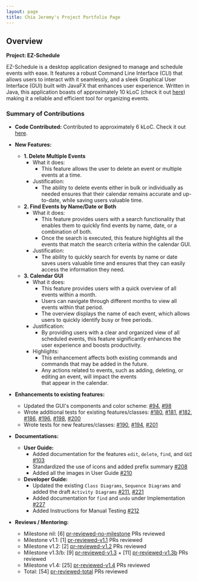 ```yaml
---
layout: page
title: Chia Jeremy's Project Portfolio Page
---
```


## Overview

**Project: EZ-Schedule**

EZ-Schedule is a desktop application designed to manage and schedule events with ease.
It features a robust Command Line Interface (CLI) that allows users to interact with it seamlessly,
and a sleek Graphical User Interface (GUI) built with JavaFX that enhances user experience.
Written in Java, this application boasts of approximately 10 kLoC
(check it out [here](https://nus-cs2103-ay2223s2.github.io/tp-dashboard/?search=w17-3&breakdown=true))
making it a reliable and efficient tool for organizing events.

<h3 id="summary-of-contributions">Summary of Contributions</h3>

- **Code Contributed:** Contributed to approximately 6 kLoC. Check it out 
                        [here](https://nus-cs2103-ay2223s2.github.io/tp-dashboard/?search=jrmckh&breakdown=true).

- **New Features:**
    - **1. Delete Multiple Events**
        - What it does: 
            - This feature allows the user to delete an event or multiple events at a time.
        - Justification:
            - The ability to delete events either in bulk or individually as needed ensures that their calendar 
              remains accurate and up-to-date, while saving users valuable time.
    - **2. Find Events by Name/Date or Both** 
        - What it does:
            - This feature provides users with a search functionality that enables them to quickly find events by 
              name, date, or a combination of both.
            - Once the search is executed, this feature highlights all the events that match the search criteria 
              within the calendar GUI.
        - Justification:
            - The ability to quickly search for events by name or date saves users valuable time and ensures that 
              they can easily access the information they need.
    - **3. Calendar GUI**
        - What it does:
            - This feature provides users with a quick overview of all events within a month.
            - Users can navigate through different months to view all events within that period.
            - The overview displays the name of each event, which allows users to quickly identify busy or free periods.
        - Justification:
            - By providing users with a clear and organized view of all scheduled events, this feature significantly 
              enhances the user experience and boosts productivity.
        - Highlights:
            - This enhancement affects both existing commands and commands that may be added in the future.
            - Any actions related to events, such as adding, deleting, or editing an event, will impact the events \
              that appear in the calendar.

- **Enhancements to existing features:**
    - Updated the GUI's components and color scheme:
      [#94](https://github.com/AY2223S2-CS2103-W17-3/tp/pull/94),
      [#98](https://github.com/AY2223S2-CS2103-W17-3/tp/pull/98)
    - Wrote additional tests for existing features/classes:
      [#180](https://github.com/AY2223S2-CS2103-W17-3/tp/pull/180),
      [#181](https://github.com/AY2223S2-CS2103-W17-3/tp/pull/181),
      [#182](https://github.com/AY2223S2-CS2103-W17-3/tp/pull/182),
      [#186](https://github.com/AY2223S2-CS2103-W17-3/tp/pull/186),
      [#196](https://github.com/AY2223S2-CS2103-W17-3/tp/pull/196),
      [#198](https://github.com/AY2223S2-CS2103-W17-3/tp/pull/198),
      [#200](https://github.com/AY2223S2-CS2103-W17-3/tp/pull/200)
    - Wrote tests for new features/classes:
      [#190](https://github.com/AY2223S2-CS2103-W17-3/tp/pull/190),
      [#194](https://github.com/AY2223S2-CS2103-W17-3/tp/pull/194),
      [#201](https://github.com/AY2223S2-CS2103-W17-3/tp/pull/201)

- **Documentations:**
    - **User Guide:**
        - Added documentation for the features `edit`, `delete`, `find`, and `GUI`
          [#103](https://github.com/AY2223S2-CS2103-W17-3/tp/pull/103)
        - Standardized the use of icons and added prefix summary
          [#208](https://github.com/AY2223S2-CS2103-W17-3/tp/pull/208/files)
        - Added all the images in User Guide
          [#210](https://github.com/AY2223S2-CS2103-W17-3/tp/pull/210)
    - **Developer Guide:**
        - Updated the existing `Class Diagrams`, `Sequence Diagrams` and added the draft `Activity Diagrams`
          [#211](https://github.com/AY2223S2-CS2103-W17-3/tp/pull/211),
          [#221](https://github.com/AY2223S2-CS2103-W17-3/tp/pull/221)
        - Added documentation for `find` and `undo` under Implementation
          [#227](https://github.com/AY2223S2-CS2103-W17-3/tp/pull/227)
        - Added Instructions for Manual Testing
          [#212](https://github.com/AY2223S2-CS2103-W17-3/tp/pull/212)

- **Reviews / Mentoring:**
    - Milestone nil: [6] [pr-reviewed-no-milestone] PRs reviewed
    - Milestone v1.1: [1] [pr-reviewed-v1.1] PRs reviewed
    - Milestone v1.2: [2] [pr-reviewed-v1.2] PRs reviewed
    - Milestone v1.3/b: [9] [pr-reviewed-v1.3] + [11] [pr-reviewed-v1.3b] PRs reviewed
    - Milestone v1.4: [25] [pr-reviewed-v1.4] PRs reviewed
    - Total: [54] [pr-reviewed-total] PRs reviewed

[pr-reviewed-no-milestone]: https://github.com/AY2223S2-CS2103-W17-3/tp/pulls?q=is%3Apr+is%3Aclosed+reviewed-by%3Ajrmckh+no%3Amilestone
[pr-reviewed-v1.1]: https://github.com/AY2223S2-CS2103-W17-3/tp/pulls?q=is%3Apr+is%3Aclosed+reviewed-by%3Ajrmckh+milestone%3Av1.1
[pr-reviewed-v1.2]: https://github.com/AY2223S2-CS2103-W17-3/tp/pulls?q=is%3Apr+is%3Aclosed+reviewed-by%3Ajrmckh+milestone%3Av1.2
[pr-reviewed-v1.3]: https://github.com/AY2223S2-CS2103-W17-3/tp/pulls?q=is%3Apr+is%3Aclosed+reviewed-by%3Ajrmckh+milestone%3Av1.3
[pr-reviewed-v1.3b]: https://github.com/AY2223S2-CS2103-W17-3/tp/pulls?q=is%3Apr+is%3Aclosed+reviewed-by%3Ajrmckh+milestone%3Av1.3b+
[pr-reviewed-v1.4]: https://github.com/AY2223S2-CS2103-W17-3/tp/pulls?q=is%3Apr+is%3Aclosed+reviewed-by%3Ajrmckh+milestone%3Av1.4
[pr-reviewed-total]: https://github.com/AY2223S2-CS2103-W17-3/tp/pulls?q=is%3Apr+is%3Aclosed+reviewed-by%3Ajrmckh
